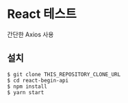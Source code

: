 # React 테스트

간단한 Axios 사용

## 설치
```
$ git clone THIS_REPOSITORY_CLONE_URL
$ cd react-begin-api
$ npm install
$ yarn start
```

